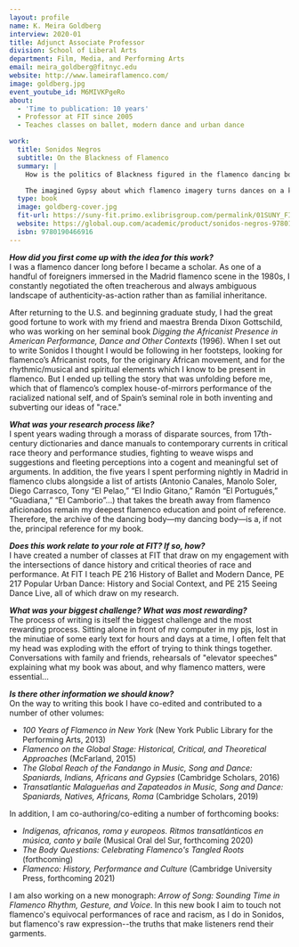 ```yaml
---
layout: profile
name: K. Meira Goldberg
interview: 2020-01
title: Adjunct Associate Professor
division: School of Liberal Arts
department: Film, Media, and Performing Arts
email: meira_goldberg@fitnyc.edu
website: http://www.lameiraflamenco.com/
image: goldberg.jpg
event_youtube_id: M6MIVKPgeRo
about:
  - 'Time to publication: 10 years'
  - Professor at FIT since 2005
  - Teaches classes on ballet, modern dance and urban dance

work:
  title: Sonidos Negros
  subtitle: On the Blackness of Flamenco
  summary: |
    How is the politics of Blackness figured in the flamenco dancing body? What does flamenco dance tell us about the construction of race in the Atlantic world? Sonidos Negros traces how, in the span between 1492 and 1933, the vanquished Moor became Black, and how this figure, enacted in terms of a minstrelized Gitano, paradoxically came to represent Spain itself.

    The imagined Gypsy about which flamenco imagery turns dances on a knife's edge delineating Christian and non-Christian, White and Black worlds. This figure's subversive teetering undermines Spain's symbolic linkage of religion with race, a prime weapon of conquest. Flamenco's Sonidos Negros live in this precarious balance, amid the purposeful confusion and ruckus cloaking embodied resistance, the lament for what has been lost, and the values and aspirations of those rendered imperceptible by enslavement and colonization.
  type: book
  image: goldberg-cover.jpg
  fit-url: https://suny-fit.primo.exlibrisgroup.com/permalink/01SUNY_FIT/tohcu8/alma990001620300204829
  website: https://global.oup.com/academic/product/sonidos-negros-9780190466916?cc=us&lang=en&
  isbn: 9780190466916
---
```

***How did you first come up with the idea for this work?***  
I was a flamenco dancer long before I became a scholar. As one of a handful of foreigners immersed in the Madrid flamenco scene in the 1980s, I constantly negotiated the often treacherous and always ambiguous landscape of authenticity-as-action rather than as familial inheritance.  

After returning to the U.S. and beginning graduate study, I had the great good fortune to work with my friend and maestra Brenda Dixon Gottschild, who was working on her seminal book *Digging the Africanist Presence in American Performance, Dance and Other Contexts* (1996). When I set out to write Sonidos I thought I would be following in her footsteps, looking for flamenco’s Africanist roots, for the originary African movement, and for the rhythmic/musical and spiritual elements which I know to be present in flamenco. But I ended up telling the story that was unfolding before me, which that of flamenco’s complex house-of-mirrors performance of the racialized national self, and  of Spain’s seminal role in both inventing and subverting our ideas of "race."

***What was your research process like?***  
I spent years wading through a morass of disparate sources, from 17th-century dictionaries and dance manuals to contemporary currents in critical race theory and performance studies, fighting to weave wisps and suggestions and fleeting perceptions into a cogent and meaningful set of arguments. In addition, the five years I spent performing nightly in Madrid in flamenco clubs alongside a list of artists (Antonio Canales, Manolo Soler, Diego Carrasco, Tony “El Pelao,” “El Indio Gitano,” Ramón “El Portugués,” “Guadiana,” “El Camborio”…) that takes the breath away from flamenco aficionados remain my deepest flamenco education and point of reference. Therefore, the archive of the dancing body—my dancing body—is a, if not the, principal reference for my book.

***Does this work relate to your role at FIT? If so, how?***  
I have created a number of classes at FIT that draw on my engagement with the intersections of dance history and critical theories of race and performance. At FIT I teach PE 216 History of Ballet and Modern Dance,  PE 217 Popular Urban Dance: History and Social Context, and PE 215 Seeing Dance Live, all of which draw on my research.

***What was your biggest challenge? What was most rewarding?***  
The process of writing is itself the biggest challenge and the most rewarding process. Sitting alone in front of my computer in my pjs, lost in the minutiae of some early text for hours and days at a time, I often felt that my head was exploding with the effort of trying to think things together. Conversations with family and friends, rehearsals of "elevator speeches" explaining what my book was about, and why flamenco matters, were essential...

***Is there other information we should know?***  
On the way to writing this book I have co-edited and contributed to a number of other volumes:  
- *100 Years of Flamenco in New York* (New York Public Library for the Performing Arts, 2013)
- *Flamenco on the Global Stage: Historical, Critical, and Theoretical Approaches* (McFarland, 2015)
- *The Global Reach of the Fandango in Music, Song and Dance: Spaniards, Indians, Africans and Gypsies* (Cambridge Scholars, 2016)
- *Transatlantic Malagueñas and Zapateados in Music, Song and Dance: Spaniards, Natives, Africans, Roma* (Cambridge Scholars, 2019)

In addition, I am co-authoring/co-editing a number of forthcoming books:  
- *Indígenas, africanos, roma y europeos. Ritmos transatlánticos en música, canto y baile* (Musical Oral del Sur, forthcoming 2020)
- *The Body Questions: Celebrating Flamenco's Tangled Roots* (forthcoming)
- *Flamenco: History, Performance and Culture* (Cambridge University Press, forthcoming 2021)

I am also working on a new monograph: *Arrow of Song: Sounding Time in Flamenco Rhythm, Gesture, and Voice*. In this new book I aim to touch not flamenco's equivocal performances of race and racism, as I do in Sonidos, but flamenco's raw expression--the truths that make listeners rend their garments.
